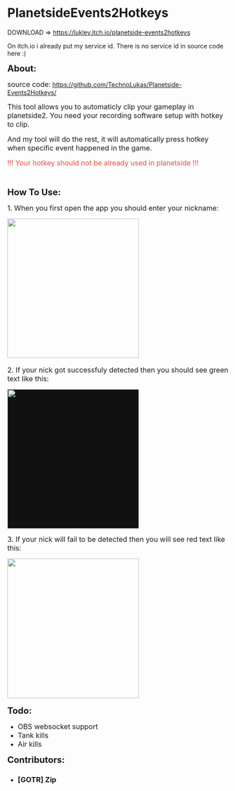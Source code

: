 # PlanetsideEvents2Hotkeys

DOWNLOAD => https://luklev.itch.io/planetside-events2hotkeys

On itch.io i already put my service id. There is no service id in source code here :)
 
<p><strong><span style="font-size:20px">About:</span></strong></p>

<p><span style="font-size:16px">source code:</span>&nbsp;<a href="https://github.com/TechnoLukas/Planetside-Events2Hotkeys/">https://github.com/TechnoLukas/Planetside-Events2Hotkeys/</a></p>

<p><span style="font-size:16px">This tool allows you to automaticly clip your gameplay in planetside2. You need your recording software setup with hotkey to clip.</span></p>

<p><span style="font-size:16px">And my tool will do the rest, it will automatically press hotkey when specific event happened in the game.&nbsp;</span></p>

<p><span style="color:#e74c3c"><span style="font-size:16px">!!! Your hotkey should not be already used in planetside !!!</span></span></p>

<p>&nbsp;</p>

<p><strong><span style="font-size:20px">How To Use:</span></strong></p>

<p><span style="font-size:16px">1. When you first open the app you should enter your nickname:</span></p>

<p><img src="https://ckeditor.com/apps/ckfinder/userfiles/files/image(2).png" style="height:318px; width:300px" /><br />
<br />
<span style="font-size:16px">2. If your nick got successfuly detected then you should see green text like this:</span></p>

<p><span style="font-size:16px"><img src="https://img.itch.zone/aW1nLzEzNTgwMzEwLnBuZw==/original/NNlCUH.png" style="background-color:#111111; cursor:pointer; font-size:14px; height:318px; max-width:100%; vertical-align:middle; width:300px" /></span></p>

<p><span style="font-size:16px">3. If your nick will fail to be detected then you will see red text like this:</span></p>

<p><span style="font-size:16px"><img src="https://img.itch.zone/aW1nLzEzNTgwMzQwLnBuZw==/original/0ocB51.png" style="height:318px; width:300px" /></span><br />
<br />
<strong><span style="font-size:20px">Todo:</span></strong></p>

<ul>
	<li><span style="font-size:16px">OBS websocket support</span></li>
	<li><span style="font-size:16px">Tank kills</span></li>
	<li><span style="font-size:16px">Air kills</span></li>
</ul>

<p><strong><span style="font-size:20px">Contributors:</span></strong></p>

<ul>
	<li>
	<h3>[GOTR] Zip</h3>
	</li>
</ul>

